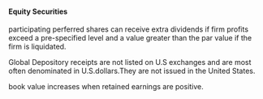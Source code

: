 #### Equity Securities

participating perferred shares can receive extra dividends if firm profits exceed a pre-specified level and a value greater than the par value if the firm is liquidated.

Global Depository receipts are not listed on U.S exchanges and are most often denominated in U.S.dollars.They are not issued in the United States.

book value increases when retained earnings are positive.
